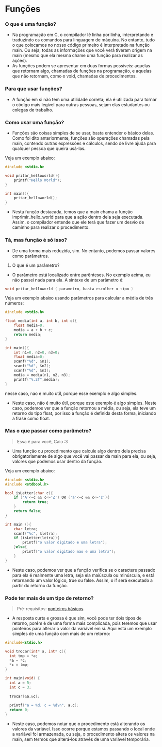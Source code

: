 # Funções

### O que é uma função?
- Na programação em C, o compilador lê linha por linha, interpretando e traduzindo os comandos para linguagem de máquina. No entanto, tudo o que colocamos no nosso código primeiro é interpretado na função main. Ou seja, todas as informações que você verá tiveram origem na main (mesmo que ela mesma chame uma função para realizar as ações).
- As funções podem se apresentar em duas formas possíveis: aquelas que retornam algo, chamadas de funções na programação, e aquelas que não retornam, como o void, chamadas de procedimentos.

### Para que usar funções?
- A função em si não tem uma utilidade correta; ela é utilizada para tornar o código mais legível para outras pessoas, sejam elas estudantes ou colegas de trabalho.

### Como usar uma função?
- Funções são coisas simples de se usar, basta entender o básico delas. Como foi dito anteriormente, funções são operações chamadas pela main, contendo outras expressões e cálculos, sendo de livre ajuda para qualquer pessoa que queira usá-las.

Veja um exemplo abaixo:
```c
#include <stdio.h>

void pritar_helloworld(){
    printf("Hello World");
}

int main(){
    pritar_helloworld();
}
```
- Nesta função destacada, temos que a main chama a função imprimir_hello_world para que a ação dentro dela seja executada. Assim, o compilador entende que ele terá que fazer um desvio de caminho para realizar o procedimento.

### Tá, mas função é só isso?
- De uma forma mais reduzida, sim. No entanto, podemos passar valores como parâmetros.

1. O que é um parâmetro?
- O parâmetro está localizado entre parênteses. No exemplo acima, eu não passei nada para ela. A sintaxe de um parâmetro é:
```c
void pritar_helloworld ( parametro, basta escolher o tipo )
```
Veja um exemplo abaixo usando parâmetros para calcular a média de três números:
```c
#include <stdio.h>

float media(int a, int b, int c){
    float media=0;
    media = a + b + c;
    return media;
}

int main(){
    int n1=0, n2=0, n3=0;
    float media=0;
    scanf("%d", &n1);
    scanf("%d", &n2);
    scanf("%d", &n3);
    media = media(n1, n2, n3);
    printf("%.2f",media);
}
```
nesse caso, nao e muito util, porque esse exemplo e algo simples.
- Neste caso, não é muito útil, porque este exemplo é algo simples. Neste caso, podemos ver que a função retornou a média, ou seja, ela teve um retorno do tipo float, por isso a função é definida desta forma, iniciando a frase como float.

### Mas o que passar como parâmetro?
> Essa é para você, Caio :3

- Uma função ou procedimento que calcule algo dentro dela precisa obrigatoriamente de algo que você vai passar da main para ela, ou seja, valores que podemos usar dentro da função.

Veja um exemplo abaixo:
```c
#include <stdio.h>
#include <stdbool.h>

bool isLetter(char c){
    if ('A'<=c && c<='Z') OR ('a'<=c && c<='z'){
        return true;
    }
    return false;
}

int main (){
    char letra;
    scanf("%c", &letra);
    if (isLetter(letra)){
        printf("o valor digitado e uma letra");
    }else{
        printf("o valor digitado nao e uma letra");
    }
}
```
- Neste caso, podemos ver que a função verifica se o caractere passado para ela é realmente uma letra, seja ela maiúscula ou minúscula, e está retornando um valor lógico, true ou false. Assim, o if será executado a partir do retorno da função.

### Pode ter mais de um tipo de retorno?
> Pré-requisitos: [ponteiros básicos](https://github.com/giusfds/aeds/blob/main/estudos/ponteiro/estudos/Introdução%20a%20ponteiros/readme.md)
- A resposta curta e grossa é que sim, você pode ter dois tipos de retorno, porém é de uma forma mais complicada, pois teremos que usar ponteiros para alterar o valor da variável em si. Aqui está um exemplo simples de uma função com mais de um retorno:
```c
#include<stdio.h>

void trocar(int* a, int* c){
  int tmp = *a;
  *a = *c;
  *c = tmp;
}

int main(void) {
  int a = 5;
  int c = 3;
  
  trocar(&a,&c);
  
  printf("a = %d, c = %d\n", a,c);
  return 0;
}
```
- Neste caso, podemos notar que o procedimento está alterando os valores da variável. Isso ocorre porque estamos passando o local onde a variável foi armazenada, ou seja, o procedimento altera os valores na main, sem termos que alterá-los através de uma variável temporária.


